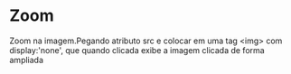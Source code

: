# Zoom
Zoom na imagem.Pegando atributo src e colocar em uma tag &lt;img> com display:'none', que quando clicada exibe a imagem clicada de forma ampliada
